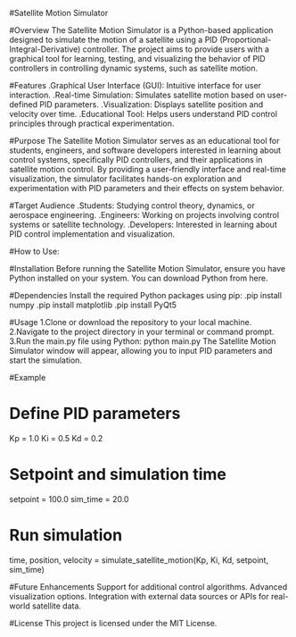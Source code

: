 #Satellite Motion Simulator

#Overview
The Satellite Motion Simulator is a Python-based application designed to simulate the motion of a satellite using a PID (Proportional-Integral-Derivative) controller. The project aims to provide users with a graphical tool for learning, testing, and visualizing the behavior of PID controllers in controlling dynamic systems, such as satellite motion.

#Features
.Graphical User Interface (GUI): Intuitive interface for user interaction.
.Real-time Simulation: Simulates satellite motion based on user-defined PID parameters.
.Visualization: Displays satellite position and velocity over time.
.Educational Tool: Helps users understand PID control principles through practical experimentation.

#Purpose
The Satellite Motion Simulator serves as an educational tool for students, engineers, and software developers interested in learning about control systems, specifically PID controllers, and their applications in satellite motion control. By providing a user-friendly interface and real-time visualization, the simulator facilitates hands-on exploration and experimentation with PID parameters and their effects on system behavior.

#Target Audience
.Students: Studying control theory, dynamics, or aerospace engineering.
.Engineers: Working on projects involving control systems or satellite technology.
.Developers: Interested in learning about PID control implementation and visualization.

#How to Use:

#Installation
Before running the Satellite Motion Simulator, ensure you have Python installed on your system. You can download Python from here.

#Dependencies
Install the required Python packages using pip:
.pip install numpy
.pip install matplotlib
.pip install PyQt5

#Usage
1.Clone or download the repository to your local machine.
2.Navigate to the project directory in your terminal or command prompt.
3.Run the main.py file using Python:
python main.py
The Satellite Motion Simulator window will appear, allowing you to input PID parameters and start the simulation.

#Example
# Define PID parameters
Kp = 1.0
Ki = 0.5
Kd = 0.2

# Setpoint and simulation time
setpoint = 100.0
sim_time = 20.0


# Run simulation
time, position, velocity = simulate_satellite_motion(Kp, Ki, Kd, setpoint, sim_time)


#Future Enhancements
Support for additional control algorithms.
Advanced visualization options.
Integration with external data sources or APIs for real-world satellite data.

#License
This project is licensed under the MIT License.
